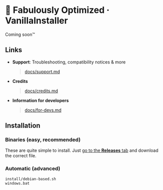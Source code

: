 # 🧰 Fabulously Optimized · VanillaInstaller
Coming soon:tm:

## Links
- **Support**: Troubleshooting, compatibility notices & more
    > [docs/support.md](docs/support.md)
- **Credits**
    > [docs/credits.md](docs/credits.md)
- **Information for developers**
    > [docs/for-devs.md](docs/for-devs.md)

## Installation
### Binaries (easy, recommended)
These are quite simple to install.
Just [go to the **Releases** tab](releases) and download the correct file. 

### Automatic (advanced)
```
install/debian-based.sh
windows.bat
```
